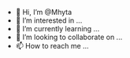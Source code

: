 - 👋 Hi, I’m @Mhyta
- 👀 I’m interested in ...
- 🌱 I’m currently learning ...
- 💞️ I’m looking to collaborate on ...
- 📫 How to reach me ...

<!---
Mhyta/Mhyta is a ✨ special ✨ repository because its `README.md` (this file) appears on your GitHub profile.
You can click the Preview link to take a look at your changes.
--->
